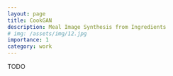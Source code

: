 ```yaml
---
layout: page
title: CookGAN
description: Meal Image Synthesis from Ingredients
# img: /assets/img/12.jpg
importance: 1
category: work
---
```


TODO
